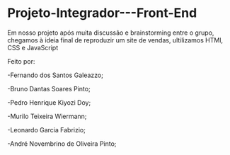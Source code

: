 # Projeto-Integrador---Front-End

Em nosso projeto após muita discussão e brainstorming entre o grupo, chegamos à ideia final de reproduzir um site de vendas, ultilizamos HTMl, CSS e JavaScript

Feito por:

-Fernando dos Santos Galeazzo;

-Bruno Dantas Soares Pinto;

-Pedro Henrique Kiyozi Doy;

-Murilo Teixeira Wiermann;

-Leonardo Garcia Fabrizio;

-André Novembrino de Oliveira Pinto;
